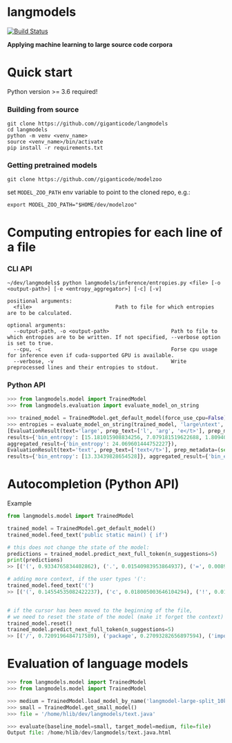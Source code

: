 # langmodels

[![Build Status](https://travis-ci.org/giganticode/langmodels.svg?branch=master)](https://travis-ci.org/giganticode/langmodels)

**Applying machine learning to large source code corpora**

# Quick start

Python version >= 3.6 required!

### Building from source

```
git clone https://github.com//giganticode/langmodels
cd langmodels
python -m venv <venv_name>
source <venv_name>/bin/activate
pip install -r requirements.txt
```

### Getting pretrained models

```
git clone https://github.com//giganticode/modelzoo
```

set `MODEL_ZOO_PATH` env variable to point to the cloned repo, e.g.:
```
export MODEL_ZOO_PATH="$HOME/dev/modelzoo"
```

# Computing entropies for each line of a file

### CLI API  
```
~/dev/langmodels$ python langmodels/inference/entropies.py <file> [-o <output-path>] [-e <entropy_aggregator>] [-c] [-v]

positional arguments:
  <file>                           Path to file for which entropies are to be calculated.

optional arguments:
  --output-path, -o <output-path>                    Path to file to which entropies are to be written. If not specified, --verbose option is set to true. 
  --cpu, -c                                          Forse cpu usage for inference even if cuda-supported GPU is available.
  --verbose, -v                                      Write preprocessed lines and their entropies to stdout.
```

### Python API

```python
>>> from langmodels.model import TrainedModel
>>> from langmodels.evaluation import evaluate_model_on_string

>>> trained_model = TrainedModel.get_default_model(force_use_cpu=False)
>>> entropies = evaluate_model_on_string(trained_model, 'large\ntext', metrics=['bin_entropy'])
[EvaluationResult(text='large', prep_text=['l', 'arg', 'e</t>'], prep_metadata=(set(), [0, 3]), 
results={'bin_entropy': [15.181015908834256, 7.079181519622688, 1.809404016295282]}, 
aggregated_result={'bin_entropy': 24.069601444752227}), 
EvaluationResult(text='text', prep_text=['text</t>'], prep_metadata=(set(), [0, 1]), 
results={'bin_entropy': [13.33439828654528]}, aggregated_result={'bin_entropy': 13.33439828654528})]
```

# Autocompletion (Python API)

Example

```python
from langmodels.model import TrainedModel

trained_model = TrainedModel.get_default_model()
trained_model.feed_text('public static main() { if')

# this does not change the state of the model:
predictions = trained_model.predict_next_full_token(n_suggestions=5)
print(predictions)
>> [('(', 0.9334765834402862), ('.', 0.01540983953864937), ('=', 0.008939018331858162), (',', 0.005372771784601065), ('the', 0.00309070517292041)]

# adding more context, if the user types '(':
trained_model.feed_text('(')
>> [('(', 0.14554535082422237), ('c', 0.018005003646104294), ('!', 0.01614662429123089)]


# if the cursor has been moved to the beginning of the file, 
# we need to reset the state of the model (make it forget the context)
trained_model.reset()
trained_model.predict_next_full_token(n_suggestions=5)
>> [('/', 0.7209196484717589), ('package', 0.27093282656897594), ('import', 0.0007366385365522241), ('.', 0.0005714365190590807), ('public', 0.0003926736567296)]

```

# Evaluation of language models

```python
>>> from langmodels.model import TrainedModel
>>> from langmodels.model import TrainedModel

>>> medium = TrainedModel.load_model_by_name('langmodel-large-split_10k_1_512_190926.120146')
>>> small = TrainedModel.get_small_model()
>>> file = '/home/hlib/dev/langmodels/text.java'

>>> evaluate(baseline_model=small, target_model=medium, file=file)
Output file: /home/hlib/dev/langmodels/text.java.html

```
